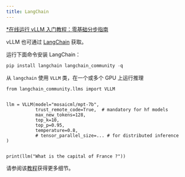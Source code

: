 ```yaml
---
title: LangChain
---
```


[\*在线运行 vLLM 入门教程：零基础分步指南](https://openbayes.com/console/public/tutorials/rXxb5fZFr29?utm_source=vLLM-CNdoc&utm_medium=vLLM-CNdoc-V1&utm_campaign=vLLM-CNdoc-V1-25ap)

vLLM 也可通过 [LangChain](https://github.com/langchain-ai/langchain) 获取。

运行下面命令安装 LangChain：

```go
pip install langchain langchain_community -q
```

从 `langchain` 使用 `VLLM` 类，在一个或多个 GPU 上运行推理

```plain
from langchain_community.llms import VLLM


llm = VLLM(model="mosaicml/mpt-7b",
           trust_remote_code=True,  # mandatory for hf models
           max_new_tokens=128,
           top_k=10,
           top_p=0.95,
           temperature=0.8,
           # tensor_parallel_size=... # for distributed inference
)


print(llm("What is the capital of France ?"))
```

请参阅该[教程](https://python.langchain.com/docs/integrations/llms/vllm)获得更多细节。
